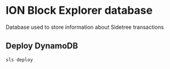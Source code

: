 # ION Block Explorer database

Database used to store information about Sidetree transactions

## Deploy DynamoDB

```bash
sls deploy
```
